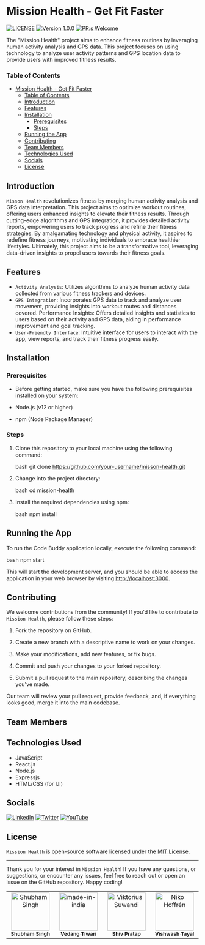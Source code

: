 # Mission Health - Get Fit Faster

[![LICENSE](https://img.shields.io/badge/license-MIT-blue.svg)](LICENSE.md)
[![Version 1.0.0](https://img.shields.io/badge/Version-1.0.0-brightgreen.svg)](https://github.com/1Shubham7/code-buddy/pulls)
[![PR:s Welcome](https://img.shields.io/badge/PR:s-Welcome-brightgreen.svg)](https://github.com/1Shubham7/code-buddy/pulls)

The "Mission Health" project aims to enhance fitness routines by leveraging human activity analysis and GPS data. This project focuses on using technology to analyze user activity patterns and GPS location data to provide users with improved fitness results.

### Table of Contents

- [Mission Health - Get Fit Faster](#mission-health---get-fit-faster)
    - [Table of Contents](#table-of-contents)
  - [Introduction](#introduction)
  - [Features](#features)
  - [Installation](#installation)
    - [Prerequisites](#prerequisites)
    - [Steps](#steps)
  - [Running the App](#running-the-app)
  - [Contributing](#contributing)
  - [Team Members](#team-members)
  - [Technologies Used](#technologies-used)
  - [Socials](#socials)
  - [License](#license)


## Introduction


`Misson Health` revolutionizes fitness by merging human activity analysis and GPS data interpretation. This project aims to optimize workout routines, offering users enhanced insights to elevate their fitness results. Through cutting-edge algorithms and GPS integration, it provides detailed activity reports, empowering users to track progress and refine their fitness strategies. By amalgamating technology and physical activity, it aspires to redefine fitness journeys, motivating individuals to embrace healthier lifestyles. Ultimately, this project aims to be a transformative tool, leveraging data-driven insights to propel users towards their fitness goals.


## Features
- `Activity Analysis`: Utilizes algorithms to       analyze human activity data collected from various fitness trackers and devices.
- `GPS Integration`: Incorporates GPS data to track and analyze user movement, providing insights into workout routes and distances covered.
Performance Insights: Offers detailed insights and statistics to users based on their activity and GPS data, aiding in performance improvement and goal tracking.
- `User-Friendly Interface`: Intuitive interface for users to interact with the app, view reports, and track their fitness progress easily.




## Installation

### Prerequisites

- Before getting started, make sure you have the following prerequisites installed on your system:

- Node.js (v12 or higher)
- npm (Node Package Manager)

### Steps

1. Clone this repository to your local machine using the following command:

   bash
   git clone https://github.com/your-username/misson-health.git
   

2. Change into the project directory:

   bash
   cd mission-health
   

3. Install the required dependencies using npm:

   bash
   npm install
   

## Running the App

To run the Code Buddy application locally, execute the following command:

bash
npm start


This will start the development server, and you should be able to access the application in your web browser by visiting [http://localhost:3000](http://localhost:3000).


## Contributing

We welcome contributions from the community! If you'd like to contribute to `Mission Health`, please follow these steps:

1. Fork the repository on GitHub.

2. Create a new branch with a descriptive name to work on your changes.

3. Make your modifications, add new features, or fix bugs.

4. Commit and push your changes to your forked repository.

5. Submit a pull request to the main repository, describing the changes you've made.

Our team will review your pull request, provide feedback, and, if everything looks good, merge it into the main codebase.

## Team Members

<table>
  <tbody>
    <tr>
      <td align="center" valign="top" width="14.28%"><a href="https://github.com/1Shubham7"><img src="https://avatars.githubusercontent.com/u/116020663" width="100px;" alt="Shubham Singh"/><br /><sub><b>Shubham Singh</b></sub></a></td>
      <td align="center" valign="top" width="14.28%"><a href="https://github.com/VedangTiwari"><img src="https://avatars.githubusercontent.com/u/134129154" width="100px;" alt="
made-in-india"/><br /><sub><b>
Vedang  Tiwari </b></sub></a></td>
      <td align="center" valign="top" width="14.28%"><a href="https://github.com/shivPratap007"><img src="https://avatars.githubusercontent.com/u/68414300" width="100px;" alt="Viktorius Suwandi"/><br /><sub><b>Shiv Pratap</b></sub></a</td>
      <td align="center" valign="top" width="14.28%"><a href="https://github.com/nikohoffren"><img src="https://avatars.githubusercontent.com/u/134129154" width="100px;" alt="Niko Hoffrén"/><br /><sub><b>Vishwash Tayal</b></sub></a</td>
  </tbody>

## Technologies Used

- JavaScript
- React.js
- Node.js
- Expressjs
- HTML/CSS (for UI)

## Socials

[![LinkedIn][LinkedIn-Badge]](https://www.linkedin.com/in/shubham-singh-5a002b20b/)  [![Twitter][Twitter-Badge]](https://twitter.com/1shubham7) [![YouTube][YouTube-Badge]](https://youtube.com/@shubham7950) 

## License

`Mission Health` is open-source software licensed under the [MIT License](LICENSE.md).

---

Thank you for your interest in `Mission Health`! If you have any questions, or suggestions, or encounter any issues, feel free to reach out or open an issue on the GitHub repository. Happy coding!

<!-- Markdown Badges and Links -->

[Hashnode-Badge]: https://img.shields.io/badge/Hashnode-2962FF?style=for-the-badge&logo=hashnode&logoColor=white
[LinkedIn-Badge]: https://img.shields.io/badge/LinkedIn-0077B5?style=for-the-badge&logo=linkedin&logoColor=white
[StackOverflow-Badge]: https://img.shields.io/badge/Stack_Overflow-FE7A16?style=for-the-badge&logo=stack-overflow&logoColor=white
[Twitter-Badge]: https://img.shields.io/badge/Twitter-1DA1F2?style=for-the-badge&logo=twitter&logoColor=white
[YouTube-Badge]: https://img.shields.io/badge/YouTube-FF0000?style=for-the-badge&logo=youtube&logoColor=white
